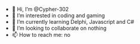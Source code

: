 - 👋 Hi, I’m @Cypher-302
- 👀 I’m interested in coding and gaming
- 🌱 I’m currently learning Delphi, Javascript and C#
- 💞️ I’m looking to collaborate on nothing
- 📫 How to reach me: no
